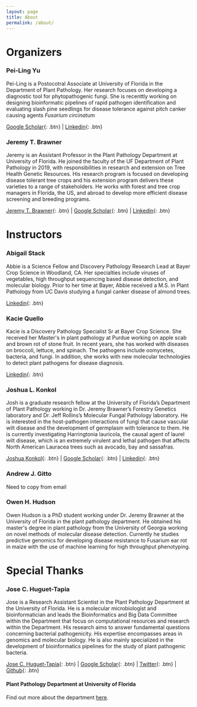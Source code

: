 ```yaml
---
layout: page
title: About
permalink: /about/
---
```


# Organizers

### Pei-Ling Yu

Pei-Ling is a Postocotral Associate at University of Florida in the Department of Plant Pathology. Her research focuses on developing a diagnostic tool for phytopathogenic fungi. She is recenttly working on designing bioinformatic pipelines of rapid pathogen identification and evaluating slash pine seedlings for disease tolerance against pitch canker causing agents *Fusarium circinatum*

[Google Scholar](https://scholar.google.com/citations?user=hxkX-WgAAAAJ&hl=en){: .btn} |
[Linkedin](https://www.linkedin.com/in/pei-ling-yu-384299117/){: .btn} 

### Jeremy T. Brawner

Jeremy is an Assistant Professor in the Plant Pathology Department at University of Florida. He joined the faculty of the UF Department of Plant Pathology in 2019, with responsibilities in research and extension on Tree Health Genetic Resources. His research program is focused on developing disease tolerant tree crops and his extension program delivers these varieties to a range of stakeholders. He works with forest and tree crop managers in Florida, the US, and abroad to develop more efficient disease screening and breeding programs.

[Jeremy T. Brawner](https://plantpath.ifas.ufl.edu/people/faculty-pages/jeremy-brawner/){: .btn} |
[Google Scholar](https://scholar.google.com.au/citations?user=EvI9HSkAAAAJ&hl=en){: .btn} |
[Linkedin](https://www.linkedin.com/in/jeremy-brawner-50025136/){: .btn} 

# Instructors

### Abigail Stack

Abbie is a Science Fellow and Discovery Pathology Research Lead at Bayer Crop Science in Woodland, CA. Her specialties include viruses of vegetables, high throughput sequencing based disease detection, and molecular biology. Prior to her time at Bayer, Abbie received a M.S. in Plant Pathology from UC Davis studying a fungal canker disease of almond trees. 

[Linkedin](https://www.linkedin.com/in/abigail-stack-159353111/){: .btn} 

### Kacie Quello

Kacie is a Discovery Pathology Specialist Sr at Bayer Crop Science. She received her Master's in plant pathology at Purdue working on apple scab and brown rot of stone fruit. In recent years, she has worked with diseases on broccoli, lettuce, and spinach. The pathogens include oomycetes, bacteria, and fungi. In addition, she works with new molecular technologies to detect plant pathogens for disease diagnosis.

[Linkedin](https://www.linkedin.com/in/kacie-quello-84947b4b/){: .btn} 

### Joshua L. Konkol

Josh is a graduate research fellow at the University of Florida’s Department of Plant Pathology working in Dr. Jeremy Brawner’s Forestry Genetics laboratory and Dr. Jeff Rollins’s Molecular Fungal Pathology laboratory. He is interested in the host-pathogen interactions of fungi that cause vascular wilt disease and the development of germplasm with tolerance to them. He is currently investigating Harringtonia lauricola, the causal agent of laurel wilt disease, which is an extremely virulent and lethal pathogen that affects North American Lauracea trees such as avocado, bay and sassafras. 

[Joshua Konkol](https://plantpath.ifas.ufl.edu/people/graduate-student-pages/joshua-konkol/){: .btn} |
[Google Scholar](https://scholar.google.com/citations?hl=en&user=dTX4BqkAAAAJ&view_op=list_works&sortby=pubdate){: .btn} | 
[Linkedin](https://www.linkedin.com/in/joshua-konkol-5051a8176/){: .btn}   

### Andrew J. Gitto

Need to copy from email

### Owen H. Hudson 

Owen Hudson is a PhD student working under Dr. Jeremy Brawner at the University of Florida in the plant pathology department. He obtained his master's degree in plant pathology from the University of Georgia working on novel methods of molecular disease detection. Currently he studies predictive genomics for developing disease resistance to Fusarium ear rot in maize with the use of machine learning for high throughput phenotyping.

# Special Thanks

### Jose C. Huguet-Tapia 

Jose is a Research Assistant Scientist in the Plant Pathology Department at the University of Florida. He is a molecular microbiologist and bioinformatician and leads the Bioinformatics and Big Data Committee within the Department that focus on computational resources and research within the Department. His research aims to answer fundamental questions concerning bacterial pathogenicity. His expertise encompasses areas in genomics and molecular biology. He is also mainly specialized in the development of bioinformatics pipelines for the study of plant pathogenic bacteria.

[Jose C. Huguet-Tapia](https://plantpath.ifas.ufl.edu/people/assistant-scientists/jose-huguet-tapia/){: .btn} |
[Google Scholar](https://scholar.google.com/citations?user=ITJtCqQAAAAJ&hl=en&oi=ao){: .btn} | 
[Twitter](https://twitter.com/Joxcar73){: .btn} |
[Github](https://github.com/joscarhuguet){: .btn}

#### Plant Pathology Department at University of Florida

Find out more about the department [here](https://plantpath.ifas.ufl.edu/). 
